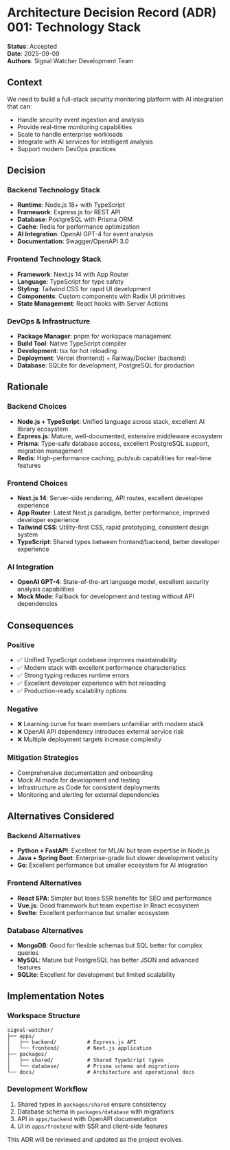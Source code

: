 # Architecture Decision Record (ADR) 001: Technology Stack

**Status**: Accepted  
**Date**: 2025-09-09  
**Authors**: Signal Watcher Development Team

## Context

We need to build a full-stack security monitoring platform with AI integration that can:

- Handle security event ingestion and analysis
- Provide real-time monitoring capabilities
- Scale to handle enterprise workloads
- Integrate with AI services for intelligent analysis
- Support modern DevOps practices

## Decision

### Backend Technology Stack

- **Runtime**: Node.js 18+ with TypeScript
- **Framework**: Express.js for REST API
- **Database**: PostgreSQL with Prisma ORM
- **Cache**: Redis for performance optimization
- **AI Integration**: OpenAI GPT-4 for event analysis
- **Documentation**: Swagger/OpenAPI 3.0

### Frontend Technology Stack

- **Framework**: Next.js 14 with App Router
- **Language**: TypeScript for type safety
- **Styling**: Tailwind CSS for rapid UI development
- **Components**: Custom components with Radix UI primitives
- **State Management**: React hooks with Server Actions

### DevOps & Infrastructure

- **Package Manager**: pnpm for workspace management
- **Build Tool**: Native TypeScript compiler
- **Development**: tsx for hot reloading
- **Deployment**: Vercel (frontend) + Railway/Docker (backend)
- **Database**: SQLite for development, PostgreSQL for production

## Rationale

### Backend Choices

- **Node.js + TypeScript**: Unified language across stack, excellent AI library ecosystem
- **Express.js**: Mature, well-documented, extensive middleware ecosystem
- **Prisma**: Type-safe database access, excellent PostgreSQL support, migration management
- **Redis**: High-performance caching, pub/sub capabilities for real-time features

### Frontend Choices

- **Next.js 14**: Server-side rendering, API routes, excellent developer experience
- **App Router**: Latest Next.js paradigm, better performance, improved developer experience
- **Tailwind CSS**: Utility-first CSS, rapid prototyping, consistent design system
- **TypeScript**: Shared types between frontend/backend, better developer experience

### AI Integration

- **OpenAI GPT-4**: State-of-the-art language model, excellent security analysis capabilities
- **Mock Mode**: Fallback for development and testing without API dependencies

## Consequences

### Positive

- ✅ Unified TypeScript codebase improves maintainability
- ✅ Modern stack with excellent performance characteristics
- ✅ Strong typing reduces runtime errors
- ✅ Excellent developer experience with hot reloading
- ✅ Production-ready scalability options

### Negative

- ❌ Learning curve for team members unfamiliar with modern stack
- ❌ OpenAI API dependency introduces external service risk
- ❌ Multiple deployment targets increase complexity

### Mitigation Strategies

- Comprehensive documentation and onboarding
- Mock AI mode for development and testing
- Infrastructure as Code for consistent deployments
- Monitoring and alerting for external dependencies

## Alternatives Considered

### Backend Alternatives

- **Python + FastAPI**: Excellent for ML/AI but team expertise in Node.js
- **Java + Spring Boot**: Enterprise-grade but slower development velocity
- **Go**: Excellent performance but smaller ecosystem for AI integration

### Frontend Alternatives

- **React SPA**: Simpler but loses SSR benefits for SEO and performance
- **Vue.js**: Good framework but team expertise in React ecosystem
- **Svelte**: Excellent performance but smaller ecosystem

### Database Alternatives

- **MongoDB**: Good for flexible schemas but SQL better for complex queries
- **MySQL**: Mature but PostgreSQL has better JSON and advanced features
- **SQLite**: Excellent for development but limited scalability

## Implementation Notes

### Workspace Structure

```
signal-watcher/
├── apps/
│   ├── backend/          # Express.js API
│   └── frontend/         # Next.js application
├── packages/
│   ├── shared/           # Shared TypeScript types
│   └── database/         # Prisma schema and migrations
└── docs/                 # Architecture and operational docs
```

### Development Workflow

1. Shared types in `packages/shared` ensure consistency
2. Database schema in `packages/database` with migrations
3. API in `apps/backend` with OpenAPI documentation
4. UI in `apps/frontend` with SSR and client-side features

This ADR will be reviewed and updated as the project evolves.
